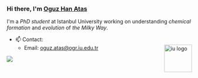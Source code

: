 ### Hi there, I'm [Oguz Han Atas](https://oguzhanatas.github.io)

I'm a _PhD student_ at Istanbul University working on understanding _chemical formation_ and _evolution_ of _the Milky Way_.

- 📫 Contact:
  * Email: oguz.atas@ogr.iu.edu.tr
<img align="right" src="https://cdn.istanbul.edu.tr/FileHandler.ashx?f=JRF-XMzsKkuk8YGWCG3tsg" alt="iu logo" width=75px height=75px></a>


![](https://komarev.com/ghpvc/?username=oguzhanatas&label=PROFILE+VIEWS)
